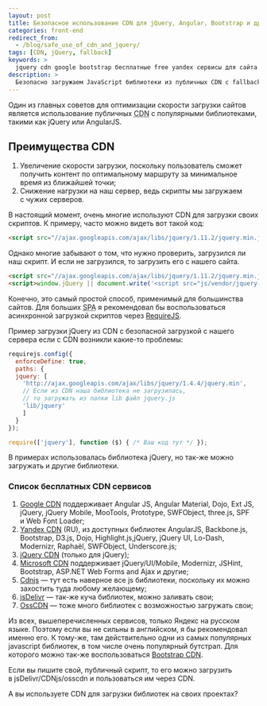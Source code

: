 ```yaml
---
layout: post
title: Безопасное использование CDN для jQuery, Angular, Bootstrap и других библиотек
categories: front-end
redirect_from:
  - /blog/safe_use_of_cdn_and_jquery/
tags: [CDN, jQuery, fallback]
keywords: >
  jquery cdn google bootstrap бесплатные free yandex сервисы для сайта angular Modernizr
description: >
  Безопасно загружаем JavaScript библиотеки из публичных CDN с fallback-ом на локальную библиотеку. Jquery, Angular JS, Bootstrap и другие.
---
```


Один из главных советов для оптимизации скорости загрузки сайтов является использование публичных <abbr title="Content Delivery Network">CDN</abbr> с популярными библиотеками, такими как jQuery или AngularJS.

## Преимущества CDN

1. Увеличение скорости загрузки, поскольку пользователь сможет получить контент по оптимальному маршруту за минимальное время из ближайшей точки;
1. Снижение нагрузки на наш сервер, ведь скрипты мы загружаем с чужих серверов.

В настоящий момент, очень многие используют CDN для загрузки своих скриптов. К примеру, часто можно видеть вот такой код:

~~~html
<script src="//ajax.googleapis.com/ajax/libs/jquery/1.11.2/jquery.min.js"></script>
~~~

Однако многие забывают о том, что нужно проверить, загрузился ли наш скрипт. И если не загрузился, то загрузить его с нашего сайта.

~~~html
<script src="//ajax.googleapis.com/ajax/libs/jquery/1.11.2/jquery.min.js"></script>
<script>window.jQuery || document.write('<script src="js/vendor/jquery-1.11.2.min.js"><\/script>')</script>
~~~

Конечно, это самый простой способ, применимый для большинства сайтов. Для больших <abbr title="Single Page Application">SPA</abbr> я рекомендовал бы воспользоваться асинхронной загрузкой скриптов через <a href="http://requirejs.org/">RequireJS</a>.

Пример загрузки jQuery из CDN с безопасной загрузкой с нашего сервера если с CDN возникли какие-то проблемы:

~~~js
requirejs.config({
  enforceDefine: true,
  paths: {
  jquery: [
    'http://ajax.googleapis.com/ajax/libs/jquery/1.4.4/jquery.min',
    // Если из CDN наша библиотека не загрузилась,
    // то загружать из папки lib файл jquery.js
    'lib/jquery'
    ]
  }
});

require(['jquery'], function ($) { /* Ваш код тут */ });
~~~

В примерах использовалась библиотека jQuery, но так-же можно загружать и другие библиотеки.

### Список бесплатных CDN сервисов
1. <a href="http://developers.google.com/speed/libraries/">Google CDN</a> поддерживает Angular JS, Angular Material, Dojo, Ext JS, jQuery, jQuery Mobile, MooTools, Prototype, SWFObject, three.js, SPF и Web Font Loader;
1. <a href="http://tech.yandex.ru/jslibs/">Yandex CDN</a> (RU), из доступных библиотек AngularJS, Backbone.js, Bootstrap, D3.js, Dojo, Highlight.js,jQuery, jQuery UI, Lo-Dash, Modernizr, Raphaёl, SWFObject, Underscore.js;
1. <a href="http://code.jquery.com/">jQuery CDN</a> (только для jQuery);
1. <a href="http://www.asp.net/ajax/cdn">Microsoft CDN</a> поддерживает jQuery/UI/Mobile, Modernizr, JSHint, Bootstrap, ASP.NET Web Forms and Ajax и другие;
1. <a href="http://cdnjs.com/">Cdnjs</a> — тут есть наверное все js библиотеки, поскольку их можно захостить туда любому желающему;
1. <a href="http://www.jsdelivr.com/">jsDelivr</a> — так-же куча библиотек, можно заливать свои;
1. <a href="http://osscdn.com/">OssCDN</a> — тоже много библиотек с возможностью загружать свои;

Из всех, вышеперечисленных сервисов, только Яндекс на русском языке. Поэтому если вы не сильны в английском, я бы рекомендовал именно его. К тому-же, там действительно одни из самых популярных javascript библиотек, в том числе очень популярный бутстрап. Для которого можно так-же воспользоваться <a href="http://www.bootstrapcdn.com/">Bootstrap CDN</a>.

Если вы пишите свой, публичный скрипт, то его можно загрузить в jsDelivr/CDNjs/osscdn и пользоваться им через CDN.

А вы используете CDN для загрузки библиотек на своих проектах?
